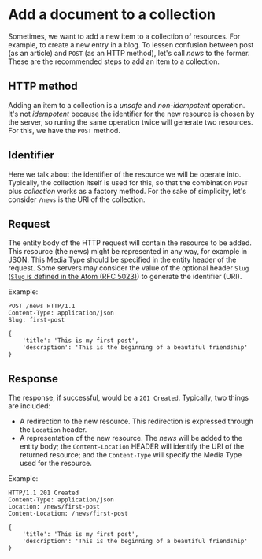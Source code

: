 # Add a document to a collection
Sometimes, we want to add a new item to a collection of resources. For example, to create a new entry in a blog. To lessen confusion between post (as an article) and `POST` (as an HTTP method), let's call _news_ to the former. These are the recommended steps to add an item to a collection.

## HTTP method
Adding an item to a collection is a _unsafe_ and _non-idempotent_ operation. It's not _idempotent_ because the identifier for the new resource is chosen by the server, so runing the same operation twice will generate two resources. For this, we have the `POST` method.

## Identifier
Here we talk about the identifier of the resource we will be operate into. Typically, the collection itself is used for this, so that the combination `POST` plus _collection_ works as a factory method. For the sake of simplicity, let's consider `/news` is the URI of the collection.

## Request
The entity body of the HTTP request will contain the resource to be added. This resource (the news) might be represented in any way, for example in JSON. This Media Type should be specified in the entity header of the request. Some servers may consider the value of the optional header `Slug` ([`Slug` is defined in the Atom (RFC 5023)][Slug]) to generate the identifier (URI).

Example:

```
POST /news HTTP/1.1
Content-Type: application/json
Slug: first-post

{
    'title': 'This is my first post',
    'description': 'This is the beginning of a beautiful friendship'
}
```

## Response
The response, if successful, would be a `201 Created`. Typically, two things are included:

* A redirection to the new resource. This redirection is expressed through the `Location` header.
* A representation of the new resource. The _news_ will be added to the entity body; the `Content-Location` HEADER will identify the URI of the returned resource; and the `Content-Type` will specify the Media Type used for the resource.

Example:

```
HTTP/1.1 201 Created
Content-Type: application/json
Location: /news/first-post
Content-Location: /news/first-post

{
    'title': 'This is my first post',
    'description': 'This is the beginning of a beautiful friendship'
}
```

[Slug]: https://tools.ietf.org/html/rfc5023#section-9.7
